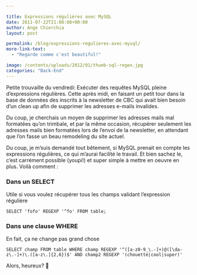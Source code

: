 ```yaml
---

title: Expressions régulières avec MySQL
date: 2011-07-22T21:08:08+00:00
author: Ange Chierchia
layout: post

permalink: /blog/expressions-regulieres-avec-mysql/
more-link-text:
  - "Regarde comme c'est beautiful!"

image: /contents/uploads/2012/01/thumb-sql-regex.jpg
categories: "Back-End"
---
```

Petite trouvaille du vendredi: Exécuter des requêtes MySQL pleine d&rsquo;expressions régulières. Cette après midi, en faisant un petit tour dans la base de données des inscrits à la newsletter de CBC qui avait bien besoin d&rsquo;un clean up afin de supprimer les adresses e-mails invalides.<!--more-->

Du coup, je cherchais un moyen de supprimer les adresses mails mal formatées qu&rsquo;on trimbale, et par la même occasion, récupérer seulement les adresses mails bien formatées lors de l&rsquo;envoi de la newsletter, en attendant que l&rsquo;on fasse un beau remodeling du site actuel.

Du coup, je m&rsquo;suis demandé tout bêtement, si MySQL prenait en compte les expressions régulières, ce qui m&rsquo;aurai facilité le travail. Et bien sachez le, c&rsquo;est carrément possible (youpi!) et super simple à mettre en oeuvre en plus. Voilà comment :

### Dans un SELECT

Utile si vous voulez récupérer tous les champs validant l&rsquo;expression régulière

    SELECT 'fofo' REGEXP '^fo' FROM table;

### Dans une clause WHERE

En fait, ça ne change pas grand chose

    SELECT champ FROM table WHERE champ REGEXP '^([a-z0-9_\.-]+)@([\da-z\.-]+)\.([a-z\.]{2,6})$' AND champ2 REGEXP '(chouette|cool|super)'

Alors, heureux? 